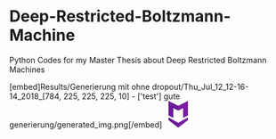 # Deep-Restricted-Boltzmann-Machine
Python Codes for my Master Thesis about Deep Restricted Boltzmann Machines

[embed]Results/Generierung mit ohne dropout/Thu_Jul_12_12-16-14_2018_[784, 225, 225, 225, 10] - ['test'] gute generierung/generated_img.png[/embed]
![alt text](https://github.com/adam-p/markdown-here/raw/master/src/common/images/icon48.png "Logo Title Text 1")
